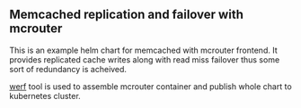 ## Memcached replication and failover with mcrouter
This is an example helm chart for memcached with mcrouter frontend. It provides replicated cache writes along with read miss failover thus some sort of redundancy is acheived.

[werf](https://werf.io/) tool is used to assemble mcrouter container and publish whole chart to kubernetes cluster.
